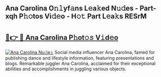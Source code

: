 ## Ana Carolina O𝚗𝚕yf𝚊ns L𝚎a𝚔ed N𝚞𝚍es - Part-xqh P𝚑𝚘tos Vi𝚍𝚎o - H𝚘𝚝 Part L𝚎a𝚔s RESrM

# <h2><a href="http://kfc324.oniu.top/?m=Ana+Carolina">🔗👉 🔴 Ana Carolina P𝚑ot𝚘𝚜 V𝚒d𝚎o</a></h2>

[![Ana Carolina Nu𝚍e𝚜](https://i.imgur.com/0qMVB7G.gif)](http://kfc324.oniu.top/?m=Ana+Carolina)
Social media influencer Ana Carolina, famed for publishing dance and lifestyle information, featuring presentations and blogs. Remarkable juggler Ana Carolina, acclaimed for their exceptional abilities and accomplishments in juggling various objects.  
